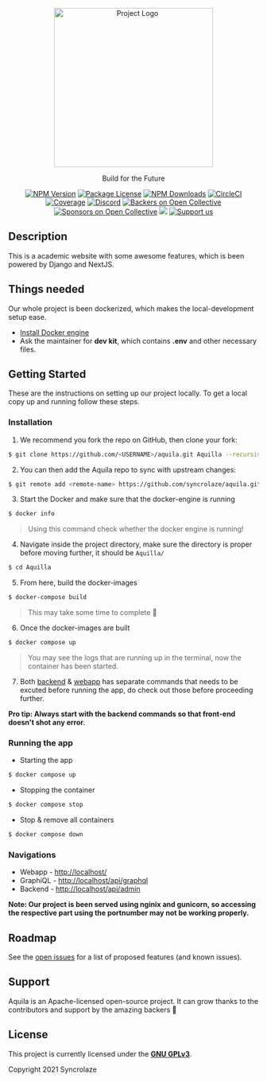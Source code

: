 <p align="center">
  <a href="https://github.com/syncrolaze" target="blank"><img src="https://dev-to-uploads.s3.amazonaws.com/uploads/articles/zxze9uxu87dgmnhmrudq.png" width="320" alt="Project Logo" /></a>
</p>

[circleci-image]: https://img.shields.io/circleci/build/github/nestjs/nest/master?token=abc123def456
[circleci-url]: https://circleci.com/gh/nestjs/nest

<p align="center">Build for the Future</p>
<p align="center">
  <a href="https://www.npmjs.com/~nestjscore" target="_blank"><img src="https://img.shields.io/npm/v/@nestjs/core.svg" alt="NPM Version" /></a>
  <a href="https://www.npmjs.com/~nestjscore" target="_blank"><img src="https://img.shields.io/npm/l/@nestjs/core.svg" alt="Package License" /></a>
  <a href="https://www.npmjs.com/~nestjscore" target="_blank"><img src="https://img.shields.io/npm/dm/@nestjs/common.svg" alt="NPM Downloads" /></a>
  <a href="https://circleci.com/gh/nestjs/nest" target="_blank"><img src="https://img.shields.io/circleci/build/github/nestjs/nest/master" alt="CircleCI" /></a>
  <a href="https://coveralls.io/github/nestjs/nest?branch=master" target="_blank"><img src="https://coveralls.io/repos/github/nestjs/nest/badge.svg?branch=master#9" alt="Coverage" /></a>
  <a href="https://discord.gg/G7Qnnhy" target="_blank"><img src="https://img.shields.io/badge/discord-online-brightgreen.svg" alt="Discord"/></a>
  <a href="https://opencollective.com/nest#backer" target="_blank"><img src="https://opencollective.com/nest/backers/badge.svg" alt="Backers on Open Collective" /></a>
  <a href="https://opencollective.com/nest#sponsor" target="_blank"><img src="https://opencollective.com/nest/sponsors/badge.svg" alt="Sponsors on Open Collective" /></a>
  <a href="https://paypal.me/kamilmysliwiec" target="_blank"><img src="https://img.shields.io/badge/Donate-PayPal-ff3f59.svg"/></a>
  <a href="https://opencollective.com/nest#sponsor"  target="_blank"><img src="https://img.shields.io/badge/Support%20us-Open%20Collective-41B883.svg" alt="Support us"></a>
</p> 

## Description

<!-- To be added -->

This is a academic website with some awesome features, which is been powered by Django and NextJS.

<!-- ## Built With - To be added -->


## Things needed

Our whole project is been dockerized, which makes the local-development setup ease.

- [Install Docker engine](https://docs.docker.com/engine/install/)
- Ask the maintainer for **dev kit**, which contains **.env** and other necessary files.

## Getting Started

These are the instructions on setting up our project locally. To get a local copy up and running follow these steps.

### Installation

1. We recommend you fork the repo on GitHub, then clone your fork:

```bash
$ git clone https://github.com/<USERNAME>/aquila.git Aquilla --recursive
```


2. You can then add the Aquila repo to sync with upstream changes:

```bash
$ git remote add <remote-name> https://github.com/syncrolaze/aquila.git
```

3. Start the Docker and make sure that the docker-engine is running

```bash
$ docker info
```

> Using this command check whether the docker engine is running!

4. Navigate inside the project directory, make sure the directory is proper before moving further, it should be `Aquilla/`  

```bash
$ cd Aquilla
```

5. From here, build the docker-images

```bash
$ docker-compose build
```

> This may take some time to complete 🧭

6. Once the docker-images are built

```bash
$ docker compose up
```

> You may see the logs that are running up in the terminal, now the container has been started.

7. Both [backend](./backend) & [webapp](./webapp) has separate commands that needs to be excuted before running the app, do check out those before proceeding further.

**Pro tip: Always start with the backend commands so that front-end doesn't shot any error.**

### Running the app

- Starting the app

```bash
$ docker compose up
```

- Stopping the container

```bash
$ docker compose stop
```

- Stop & remove all containers

```bash
$ docker compose down
```

### Navigations

- Webapp - [http://localhost/](http://localhost/)
- GraphiQL - [http://localhost/api/graphql](http://localhost/api/graphql)
- Backend - [http://localhost/api/admin](http://localhost/api/admin)

**Note: Our project is been served using nginix and gunicorn, so accessing the respective part using the portnumber may not be working properly.**

## Roadmap

See the [open issues](https://github.com/syncrolaze/aquila/issues) for a list of proposed features (and known issues).

## Support

Aquila is an  Apache-licensed open-source project. It can grow thanks to the contributors and support by the amazing backers 🤩

<!-- ## Authors - TODO-->


## License

This project is currently licensed under the **[GNU GPLv3](LICENSE)**.  

Copyright 2021 Syncrolaze